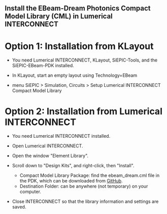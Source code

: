 ## Install the EBeam-Dream Photonics Compact Model Library (CML) in Lumerical INTERCONNECT

# Option 1: Installation from KLayout

* You need Lumerical INTERCONNECT, KLayout, SiEPIC-Tools, and the SiEPIC-EBeam-PDK installed.

* In KLayout, start an empty layout using Technology=EBeam

* menu SiEPIC > Simulation, Circuits > Setup Lumerical INTERCONNECT Compact Model Library

# Option 2: Installation from Lumerical INTERCONNECT

* You need Lumerical INTERCONNECT installed.

* Open Lumerical INTERCONNECT.

* Open the window "Element Library".

* Scroll down to "Design Kits", and right-click, then "Install".

  * Compact Model Library Package: find the ebeam_dream.cml file in the PDK, which can be downloaded from [GitHub](https://github.com/SiEPIC/SiEPIC_EBeam_PDK/blob/master/klayout/EBeam/CML/Dream/ebeam_dream.cml).
  * Destination Folder: can be anywhere (not temporary) on your computer.

* Close INTERCONNECT so that the library information and settings are saved.


